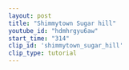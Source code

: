 ```yaml
---
layout: post
title: "Shimmytown Sugar hill"
youtube_id: "hdmhrgyu6aw"
start_time: "314"
clip_id: 'shimmytown_sugar_hill'
clip_type: tutorial
---
```

